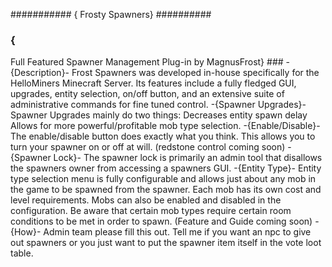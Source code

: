 ########### { Frosty Spawners} ##########
### {
Full Featured Spawner Management Plug-in by MagnusFrost} ###
-{Description}-
Frost Spawners was developed in-house specifically for the HelloMiners Minecraft Server. Its features include a fully fledged GUI,  upgrades, entity selection, on/off button, and an extensive suite of administrative commands for fine tuned control. 
-{Spawner Upgrades}-
Spawner Upgrades mainly do two things: 
Decreases entity spawn delay 
Allows for more powerful/profitable mob type selection. 
-{Enable/Disable}-
The enable/disable button does exactly what you think. This allows you to turn your spawner on or off at will. (redstone control coming soon)
-{Spawner Lock}-
The spawner lock is primarily an admin tool that disallows the spawners owner from accessing a spawners GUI.
-{Entity Type}-
Entity type selection menu is fully configurable and allows just about any mob in the game to be spawned from the spawner. Each mob has its own cost and level requirements. Mobs can also be enabled and disabled in the configuration. Be aware that certain mob types require certain room conditions to be met in order to spawn. (Feature and Guide coming soon)
-{How}-
Admin team please fill this out. 
Tell me if you want an npc to give out spawners or you just want to put the spawner item itself in the vote loot table. 
